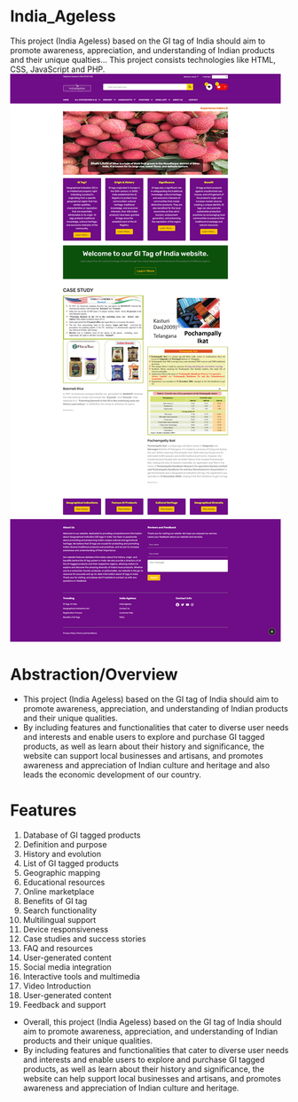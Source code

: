 # India_Ageless
This project (India Ageless) based on the GI tag of India should aim to promote awareness, appreciation, and understanding of Indian products and their unique qualties...
This project consists technologies like HTML, CSS, JavaScript and PHP.
 <img src="screencapture-localhost-IndiaAgeless.png" height="70%">
# Abstraction/Overview
- This project (India Ageless) based on the GI tag of India should aim to promote awareness, appreciation, and understanding of Indian products and their unique qualities.
- By including features and functionalities that cater to diverse user needs and interests and enable users to explore and purchase GI tagged products, as well as learn about their history and significance, the website can support local businesses and artisans, and promotes awareness and appreciation of Indian culture and heritage and also leads the economic development of our country.
# Features
1.	Database of GI tagged products
2.	Definition and purpose
3.	History and evolution
4.	List of GI tagged products
5.	Geographic mapping
6.	Educational resources
7.	Online marketplace
8.	Benefits of GI tag
9.	Search functionality
10.	Multilingual support
11.	Device responsiveness
12.	Case studies and success stories
13.	FAQ and resources
14.	User-generated content
15.	Social media integration
16.	Interactive tools and multimedia
17.	Video Introduction
18.	User-generated content
19.	Feedback and support
    
- Overall, this project (India Ageless) based on the GI tag of India should aim to promote awareness, appreciation, and understanding of Indian products and their unique qualities.
- By including features and functionalities that cater to diverse user needs and interests and enable users to explore and purchase GI tagged products, as well as learn about their history and significance, the website can help support local businesses and artisans, and promotes awareness and appreciation of Indian culture and heritage.


   

